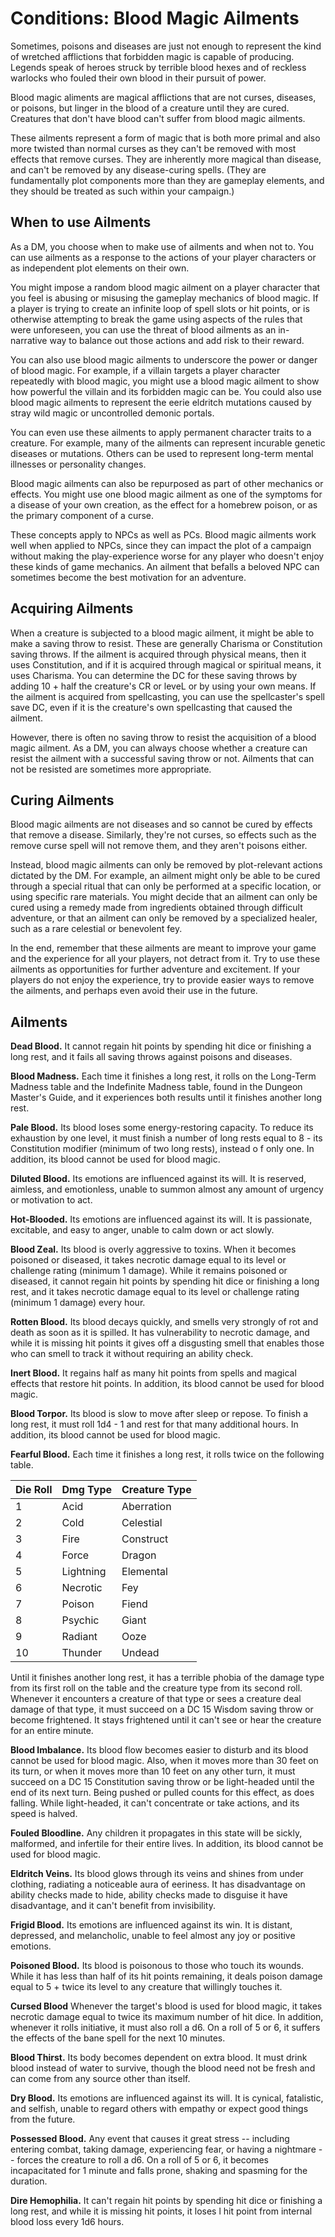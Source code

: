 # Conditions: Blood Magic Ailments
Sometimes, poisons and diseases are just not enough to represent the kind of wretched afflictions that forbidden magic is capable of producing. Legends speak of heroes struck by terrible blood hexes and of reckless warlocks who fouled their own blood in their pursuit of power.

Blood magic aliments are magical afflictions that are not curses, diseases, or poisons, but linger in the blood of a creature until they are cured. Creatures that don't have blood can't suffer from blood magic ailments.

These ailments represent a form of magic that is both more primal and also more twisted than normal curses as they can't be removed with most effects that remove curses. They are inherently more magical than disease, and can't be removed by any disease-curing spells. (They are fundamentally plot components more than they are gameplay elements, and they should be treated as such within your campaign.)

## When to use Ailments
As a DM, you choose when to make use of ailments and when not to. You can use ailments as a response to the actions of your player characters or as independent plot elements on their own.

You might impose a random blood magic ailment on a player character that you feel is abusing or misusing the gameplay mechanics of blood magic. If a player is trying to create an infinite loop of spell slots or hit points, or is otherwise attempting to break the game using aspects of the rules that were unforeseen, you can use the threat of blood ailments as an in-narrative way to balance out those actions and add risk to their reward.

You can also use blood magic ailments to underscore the power or danger of blood magic. For example, if a villain targets a player character repeatedly with blood magic, you might use a blood magic ailment to show how powerful the villain and its forbidden magic can be. You could also use blood magic ailments to represent the eerie eldritch mutations caused by stray wild magic or uncontrolled demonic portals.

You can even use these ailments to apply permanent character traits to a creature. For example, many of the ailments can represent incurable genetic diseases or mutations. Others can be used to represent long-term mental illnesses or personality changes.

Blood magic ailments can also be repurposed as part of other mechanics or effects. You might use one blood magic ailment as one of the symptoms for a disease of your own creation, as the effect for a homebrew poison, or as the primary component of a curse.

These concepts apply to NPCs as well as PCs. Blood magic ailments work well when applied to NPCs, since they can impact the plot of a campaign without making the play-experience worse for any player who doesn't enjoy these kinds of game mechanics. An ailment that befalls a beloved NPC can sometimes become the best motivation for an adventure.

## Acquiring Ailments
When a creature is subjected to a blood magic ailment, it might be able to make a saving throw to resist. These are generally Charisma or Constitution saving throws. If the ailment is acquired through physical means, then it uses Constitution, and if it is acquired through magical or spiritual means, it uses Charisma. You can determine the DC for these saving throws by adding 10 + half the creature's CR or leveL or by using your own means. If the ailment is acquired from spellcasting, you can use the spellcaster's spell save DC, even if it is the creature's own spellcasting that caused the ailment.

However, there is often no saving throw to resist the acquisition of a blood magic ailment. As a DM, you can always choose whether a creature can resist the ailment with a successful saving throw or not. Ailments that can not be resisted are sometimes more appropriate.

## Curing Ailments
Blood magic ailments are not diseases and so cannot be cured by effects that remove a disease. Similarly, they're not curses, so effects such as the remove curse spell will not remove them, and they aren't poisons either.

Instead, blood magic ailments can only be removed by plot-relevant actions dictated by the DM. For example, an ailment might only be able to be cured through a special ritual that can only be performed at a specific location, or using specific rare materials. You might decide that an ailment can only be cured using a remedy made from ingredients obtained through difficult adventure, or that an ailment can only be removed by a specialized healer, such as a rare celestial or benevolent fey.

In the end, remember that these ailments are meant to improve your game and the experience for all your players, not detract from it. Try to use these ailments as opportunities for further adventure and excitement. If your players do not enjoy the experience, try to provide easier ways to remove the ailments, and perhaps even avoid their use in the future.

## Ailments
**Dead Blood.** It cannot regain hit points by spending hit dice or finishing a long rest, and it fails all saving throws against poisons and diseases.

**Blood Madness.** Each time it finishes a long rest, it rolls on the Long-Term Madness table and the Indefinite Madness table, found in the Dungeon Master's Guide, and it experiences both results until it finishes another long rest.

**Pale Blood.** Its blood loses some energy-restoring capacity. To reduce its exhaustion by one level, it must finish a number of long rests equal to 8 - its Constitution modifier (minimum of two long rests), instead o f only one. In addition, its blood cannot be used for blood magic.

**Diluted Blood.** Its emotions are influenced against its will. It is reserved, aimless, and emotionless, unable to summon almost any amount of urgency or motivation to act.

**Hot-Blooded.** Its emotions are influenced against its will. It is passionate, excitable, and easy to anger, unable to calm down or act slowly.

**Blood Zeal.** Its blood is overly aggressive to toxins. When it becomes poisoned or diseased, it takes necrotic damage equal to its level or challenge rating (minimum 1 damage). While it remains poisoned or diseased, it cannot regain hit points by spending hit dice or finishing a long rest, and it takes necrotic damage equal to its level or challenge rating (minimum 1 damage) every hour.

**Rotten Blood.** Its blood decays quickly, and smells very strongly of rot and death as soon as it is spilled. It has vulnerability to necrotic damage, and while it is missing hit points it gives off a disgusting smell that enables those who can smell to track it without requiring an ability check.

**Inert Blood.** It regains half as many hit points from spells and magical effects that restore hit points. In addition, its blood cannot be used for blood magic.

**Blood Torpor.** Its blood is slow to move after sleep or repose. To finish a long rest, it must roll 1d4 - 1 and rest for that many additional hours. In addition, its blood cannot be used for blood magic.

**Fearful Blood.** Each time it finishes a long rest, it rolls twice on the following table. 

Die Roll | Dmg Type  | Creature Type
-------- | --------- | -------------
   1     | Acid      | Aberration
   2     | Cold      | Celestial
   3     | Fire      | Construct
   4     | Force     | Dragon
   5     | Lightning | Elemental
   6     | Necrotic  | Fey
   7     | Poison    | Fiend
   8     | Psychic   | Giant
   9     | Radiant   | Ooze
  10     | Thunder   | Undead

Until it finishes another long rest, it has a terrible phobia of the damage type from its first roll on the table and the creature type from its second roll. Whenever it encounters a creature of that type or sees a creature deal damage of that type, it must succeed on a DC 15 Wisdom saving throw or become frightened. It stays frightened until it can't see or hear the creature for an entire minute.

**Blood Imbalance.** Its blood flow becomes easier to disturb and its blood cannot be used for blood magic. Also, when it moves more than 30 feet on its turn, or when it moves more than 10 feet on any other turn, it must succeed on a DC 15 Constitution saving throw or be light-headed until the end of its next turn. Being pushed or pulled counts for this effect, as does falling. While light-headed, it can't concentrate or take actions, and its speed is halved.

**Fouled Bloodline.** Any children it propagates in this state will be sickly, malformed, and infertile for their entire lives. In addition, its blood cannot be used for blood magic.

**Eldritch Veins.** Its blood glows through its veins and shines from under clothing, radiating a noticeable aura of eeriness. It has disadvantage on ability checks made to hide, ability checks made to disguise it have disadvantage, and it can't benefit from invisibility.

**Frigid Blood.** Its emotions are influenced against its win. It is distant, depressed, and melancholic, unable to feel almost any joy or positive emotions.

**Poisoned Blood.** Its blood is poisonous to those who touch its wounds. While it has less than half of its hit points remaining, it deals poison damage equal to 5 + twice its level to any creature that willingly touches it.

**Cursed Blood** Whenever the target's blood is used for blood magic, it takes necrotic damage equal to twice its maximum number of hit dice. In addition, whenever it rolls initiative, it must also roll a d6. On a roll of 5 or 6, it suffers the effects of the bane spell for the next 10 minutes.

**Blood Thirst.** Its body becomes dependent on extra blood. It must drink blood instead of water to survive, though the blood need not be fresh and can come from any source other than itself.

**Dry Blood.** Its emotions are influenced against its will. It is cynical, fatalistic, and selfish, unable to regard others with empathy or expect good things from the future.

**Possessed Blood.** Any event that causes it great stress -- including entering combat, taking damage, experiencing fear, or having a nightmare -- forces the creature to roll a d6. On a roll of 5 or 6, it becomes incapacitated for 1 minute and falls prone, shaking and spasming for the duration.

**Dire Hemophilia.** It can't regain hit points by spending hit dice or finishing a long rest, and while it is missing hit points, it loses l hit point from internal blood loss every 1d6 hours.
